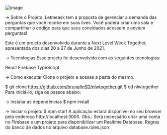 ![image](https://user-images.githubusercontent.com/79814692/123530270-b7c9e100-d6ce-11eb-9977-8eeff3292493.png)

-> Sobre o Projeto: 
Letmeask tem a proposta de gerenciar a demanda das perguntas que você recebe em suas lives. Você poderá criar uma sala e compartilhar o código para que seus convidados acessem e enviem perguntas!

Este é um projeto desenvolvido durante a Next Level Week Together, apresentada dos dias 20 a 27 de Junho de 2021.

-> Tecnologias
Esse projeto foi desenvolvido com as seguintes tecnologias:

React
Firebase
TypeScript

-> Como executar
Clone o projeto e acesse a pasta do mesmo.

$ git clone https://github.com/brunafinSD/nlwtogether.git
$ cd nlwtogether
Para iniciá-lo, siga os passos abaixo:

-> Instalar as dependências
$ npm install

-> Iniciar o projeto
$ npm start
A aplicação estará disponível no seu browser pelo endereço http://localhost:3000.
Obs.: Será necessário criar uma conta no Firebase e um projeto para disponibilizar um Realtime Database.
Regras do banco de dados no arquivo database.rules.json
